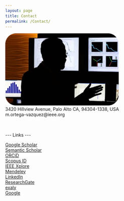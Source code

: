 ```yaml
---
layout: page
title: Contact
permalink: /Contact/
---
```


<!-- <center> -->
<img src="/Files/Ortega-Vazquez_CEI_2e.png" alt="" class="center" width="360">
<!-- </center> -->


<br>
3420 Hillview Avenue, Palo Alto CA, 94304-1338, USA <br>
m.ortega-vazquez@ieee.org  <br>
<br> <br>

--- Links ---

[Google Scholar](https://scholar.google.com/citations?user=N59nVKwAAAAJ&hl=en) <br>
[Semantic Scholar](https://www.semanticscholar.org/author/M.-Ortega-Vazquez/1414289158) <br>
[ORCiD](http://orcid.org/0000-0002-7601-4455) <br>
[Scopus ID](https://www.scopus.com/authid/detail.uri?authorId=14919910200) <br>
[IEEE Xplore](https://ieeexplore.ieee.org/author/38272579300) <br>
[Mendeley](https://www.mendeley.com/authors/14919910200/) <br>
[LinkedIn](https://www.linkedin.com/in/miguel-a-ortega-vazquez/)  <br>
[ResearchGate](https://www.researchgate.net/profile/Miguel_Ortega-Vazquez)  <br>
[exaly](https://exaly.com/author/6033054/miguel-a-ortega-vazquez/) <br>
[Google](https://g.co/kgs/yJ6g7x) <br>


